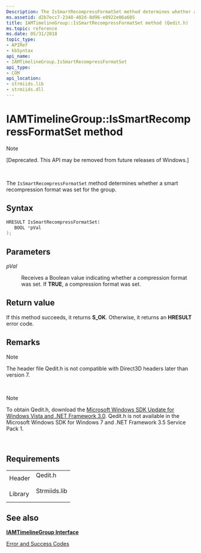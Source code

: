 ```yaml
---
Description: The IsSmartRecompressFormatSet method determines whether a smart recompression format was set for the group.
ms.assetid: d2b7ecc7-2348-402d-8d96-e0922e06a685
title: IAMTimelineGroup::IsSmartRecompressFormatSet method (Qedit.h)
ms.topic: reference
ms.date: 05/31/2018
topic_type: 
- APIRef
- kbSyntax
api_name: 
- IAMTimelineGroup.IsSmartRecompressFormatSet
api_type: 
- COM
api_location: 
- strmiids.lib
- strmiids.dll
---
```


# IAMTimelineGroup::IsSmartRecompressFormatSet method

> [!Note]  
> \[Deprecated. This API may be removed from future releases of Windows.\]

 

The `IsSmartRecompressFormatSet` method determines whether a smart recompression format was set for the group.

## Syntax


```C++
HRESULT IsSmartRecompressFormatSet(
   BOOL *pVal
);
```



## Parameters

<dl> <dt>

*pVal* 
</dt> <dd>

Receives a Boolean value indicating whether a compression format was set. If **TRUE**, a compression format was set.

</dd> </dl>

## Return value

If this method succeeds, it returns **S\_OK**. Otherwise, it returns an **HRESULT** error code.

## Remarks

> [!Note]  
> The header file Qedit.h is not compatible with Direct3D headers later than version 7.

 

> [!Note]  
> To obtain Qedit.h, download the [Microsoft Windows SDK Update for Windows Vista and .NET Framework 3.0](https://msdn.microsoft.com/windowsvista/bb980924.aspx). Qedit.h is not available in the Microsoft Windows SDK for Windows 7 and .NET Framework 3.5 Service Pack 1.

 

## Requirements



|                    |                                                                                         |
|--------------------|-----------------------------------------------------------------------------------------|
| Header<br/>  | <dl> <dt>Qedit.h</dt> </dl>      |
| Library<br/> | <dl> <dt>Strmiids.lib</dt> </dl> |



## See also

<dl> <dt>

[**IAMTimelineGroup Interface**](iamtimelinegroup.md)
</dt> <dt>

[Error and Success Codes](error-and-success-codes.md)
</dt> </dl>

 

 




